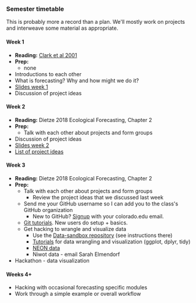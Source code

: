 ### Semester timetable
This is probably more a record than a plan. We'll mostly work on projects and interweave some material as appropriate.

#### Week 1
* **Reading:** [Clark et al 2001](https://science.sciencemag.org/content/293/5530/657)
* **Prep:**
  * none
* Introductions to each other
* What is forecasting? Why and how might we do it?
* [Slides week 1](https://github.com/EBIO6100Spring2020/Class-materials/blob/master/01_slides.pdf)
* Discussion of project ideas

#### Week 2
* **Reading:** Dietze 2018 Ecological Forecasting, Chapter 2
* **Prep:**
  * Talk with each other about projects and form groups
* Discussion of project ideas
* [Slides week 2](https://github.com/EBIO6100Spring2020/Class-materials/blob/master/02_slides.pdf)
* [List of project ideas](https://github.com/EBIO6100Spring2020/Class-materials/blob/master/02_project_ideas.md)

#### Week 3
* **Reading:** Dietze 2018 Ecological Forecasting, Chapter 2
* **Prep:**
  * Talk with each other about projects and form groups
    * Review the project ideas that we discussed last week
  * Send me your GitHub username so I can add you to the class's GitHub organization
    * New to GitHub? [Signup](https://github.com/) with your colorado.edu email.
  * [Git tutorials](https://github.com/EBIO6100Spring2020/Class-materials/tree/master/tutorials). New users do setup + basics.
  * Get hacking to wrangle and visualize data
    * Use the [Data-sandbox repository](https://github.com/EBIO6100Spring2020/Data-sandbox) (see instructions there)
    * [Tutorials](https://github.com/EBIO6100Spring2020/Class-materials/tree/master/tutorials) for data wrangling and visualization (ggplot, dplyr, tidy)
    * [NEON data](https://www.neonscience.org/)
    * Niwot data - email Sarah Elmendorf
* Hackathon - data visualization

#### Weeks 4+
* Hacking with occasional forecasting specific modules
* Work through a simple example or overall workflow
